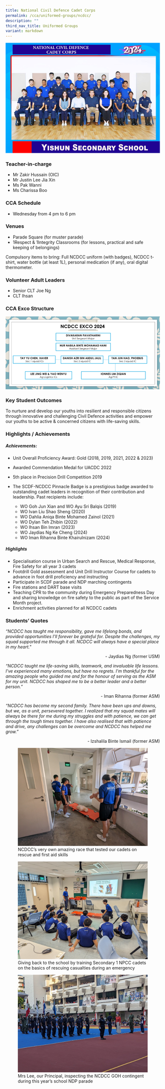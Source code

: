 ```yaml
---
title: National Civil Defence Cadet Corps
permalink: /cca/uniformed-groups/ncdcc/
description: ""
third_nav_title: Uniformed Groups
variant: markdown
---
```

![](/images/StudDevelopment/CCAs/UniformedGroups/NCDCC/National_Civil_Defence_Cadet_Corps_24.jpg)

### Teacher-in-charge	
* Mr Zakir Hussain (OIC)
* Mr Justin Lee Jia Xin
* Ms Pak Wanni
* Ms Charissa Boo


### CCA Schedule
* Wednesday from 4 pm to 6 pm

### Venues
* Parade Square (for muster parade)
* 1Respect &amp; 1Integrity Classrooms (for lessons, practical and safe keeping of belongings)

Compulsory items to bring: Full NCDCC uniform (with badges), NCDCC t-shirt, water bottle (at least 1L), personal medication (if any), oral digital thermometer.


### Volunteer Adult Leaders
* Senior CLT Joe Ng
* CLT Ihsan


### CCA Exco Structure

![](/images/StudDevelopment/CCAs/UniformedGroups/NCDCC/EXCO_2024.png)


### Key Student Outcomes

To nurture and develop our youths into resilient and responsible citizens through innovative and challenging Civil Defence activities and empower our youths to be active &amp; concerned citizens with life-saving skills.

### Highlights / Achievements

##### Achievements:

* Unit Overall Proficiency Award: Gold (2018, 2019, 2021, 2022 &amp; 2023)
* Awarded Commendation Medal for UACDC 2022
* 5th place in Precision Drill Competition 2019
* The SCDF-NCDCC Pinnacle Badge is a prestigious badge awarded to outstanding cadet leaders in recognition of their contribution and leadership. Past recipients include:

	* WO Goh Jun Xian and WO Ayu Sri Balqis (2019)
	* WO Ivan Liu Shao Sheng (2020)
	* WO Dahlia Aniqa Binte Mohamed Zainol (2021)
	* WO Dylan Teh Zhibin (2022)
	* WO Ihsan Bin Imran (2023)
	* WO Jaydias Ng Ke Cheng (2024)
	* WO Iman Rihanna Binte Khairulnizam (2024)



##### Highlights

* Specialisation course in Urban Search and Rescue, Medical Response, Fire Safety for all year 3 cadets
* Footdrill Gold assessment and Unit Drill Instructor Course for cadets to advance in foot drill proficiency and instructing
* Participate in SCDF parade and NDP marching contingents
* Fire stations and DART base visits
* Teaching CPR to the community during Emergency Preparedness Day and sharing knowledge on fire safety to the public as part of the Service Month project.
* Enrichment activities planned for all NCDCC cadets



### Students’ Quotes

*“NCDCC has taught me responsibility, gave me lifelong bonds, and provided opportunities I'll forever be grateful for. Despite the challenges, my squad supported me through it all. NCDCC will always have a special place in my heart."*

<div style="text-align:right;">-	Jaydias Ng (former USM)</div>

*“NCDCC taught me life-saving skills, teamwork, and invaluable life lessons. I've experienced many emotions, but have no regrets. I'm thankful for the amazing people who guided me and for the honour of serving as the ASM for my unit. NCDCC has shaped me to be a better leader and a better person.”*

<div style="text-align:right;">-	Iman Rihanna (former ASM)</div>

*“NCDCC has become my second family. There have been ups and downs, but we, as a unit, persevered together. I realized that my squad mates will always be there for me during my struggles and with patience, we can get through the tough times together. I have also realised that with patience and drive, any challenges can be overcome and NCDCC has helped me grow.”*

<div style="text-align:right;">-	Izshalila Binte Ismail (former ASM)</div>


<figure><img src="/images/StudDevelopment/CCAs/UniformedGroups/NCDCC/NCDCC2_2024.jpg"><figcaption>NCDCC’s very own amazing race that tested our cadets on rescue and first aid skills</figcaption></figure>

<figure><img src="/images/StudDevelopment/CCAs/UniformedGroups/NCDCC/NCDCC3_2024.jpg"><figcaption>Giving back to the school by training Secondary 1 NPCC cadets on the basics of rescuing casualties during an emergency</figcaption></figure>

<figure><img src="/images/StudDevelopment/CCAs/UniformedGroups/NCDCC/NCDCC4_2024.jpg"><figcaption>Mrs Lee, our Principal, inspecting the NCDCC GOH contingent during this year’s school NDP parade</figcaption></figure>